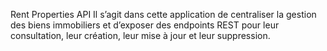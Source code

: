 Rent Properties API
Il s’agit dans cette application de centraliser la gestion des biens immobiliers et
d’exposer des endpoints REST pour leur consultation, leur création, leur mise à jour
et leur suppression.